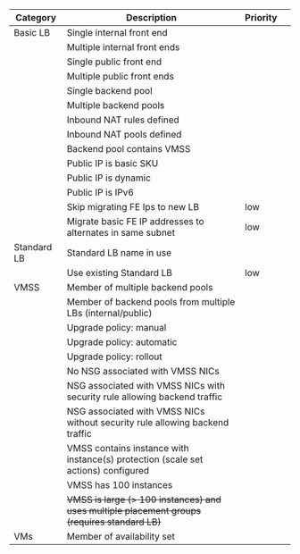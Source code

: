 | **Category** | **Description** | Priority |   |
| --- | --- | --- | --- |
| Basic LB | Single internal front end |   |   |
|   | Multiple internal front ends |   |   |
|   | Single public front end |   |   |
|   | Multiple public front ends |   |   |
|   | Single backend pool |   |   |
|   | Multiple backend pools |   |   |
|   | Inbound NAT rules defined |   |   |
|   | Inbound NAT pools defined |   |   |
|   | Backend pool contains VMSS |   |   |
|   | Public IP is basic SKU |   |   |
|   | Public IP is dynamic |   |   |
|   | Public IP is IPv6 |   |   |
|   | Skip migrating FE Ips to new LB | low |   |
|   | Migrate basic FE IP addresses to alternates in same subnet | low |   |
| Standard LB | Standard LB name in use |   |   |
|   | Use existing Standard LB | low |   |
| VMSS | Member of multiple backend pools |   |   |
|   | Member of backend pools from multiple LBs (internal/public) |   |   |
|   | Upgrade policy: manual |   |   |
|   | Upgrade policy: automatic |   |   |
|   | Upgrade policy: rollout |   |   |
|   | No NSG associated with VMSS NICs |   |   |
|   | NSG associated with VMSS NICs with security rule allowing backend traffic |   |   |
|   | NSG associated with VMSS NICs without security rule allowing backend traffic |   |   |
|   | VMSS contains instance with instance(s) protection (scale set actions) configured |   |   |
|   | VMSS has 100 instances |   |   |
|   | ~~VMSS is large (\> 100 instances) and uses multiple placement groups (requires standard LB)~~ |   |   |
| VMs | Member of availability set |   |   |